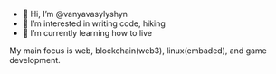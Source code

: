 - 👋 Hi, I’m @vanyavasylyshyn
- 👀 I’m interested in writing code, hiking
- 🌱 I’m currently learning how to live

My main focus is web, blockchain(web3), linux(embaded), and game development.

<!---
vanyavasylyshyn/vanyavasylyshyn is a ✨ special ✨ repository because its `README.md` (this file) appears on your GitHub profile.
You can click the Preview link to take a look at your changes.
--->
